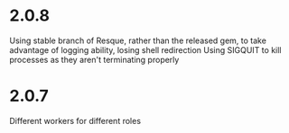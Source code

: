 # 2.0.8

Using stable branch of Resque, rather than the released gem, to take advantage of logging ability, losing shell redirection
Using SIGQUIT to kill processes as they aren't terminating properly


# 2.0.7

Different workers for different roles